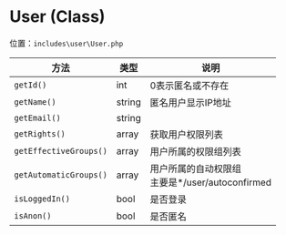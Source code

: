# User (Class)

位置：`includes\user\User.php`

| 方法                   | 类型   | 说明                                               |
| ---------------------- | ------ | -------------------------------------------------- |
| `getId()`              | int    | 0表示匿名或不存在                                  |
| `getName()`            | string | 匿名用户显示IP地址                                 |
| `getEmail()`           | string |
| `getRights()`          | array  | 获取用户权限列表                                   |
| `getEffectiveGroups()` | array  | 用户所属的权限组列表                               |
| `getAutomaticGroups()` | array  | 用户所属的自动权限组<br>主要是*/user/autoconfirmed |
| `isLoggedIn()`         | bool   | 是否登录                                           |
| `isAnon()`             | bool   | 是否匿名                                           |
